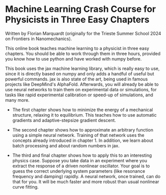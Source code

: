 # Machine Learning Crash Course for Physicists in Three Easy Chapters

Written by Florian Marquardt (originally for the Trieste Summer School 2024 on Frontiers in Nanomechanics).

This online book teaches machine learning to a physicist in three easy chapters. You should be able to work through them in three hours, provided you know how to use python and have worked with numpy before.

This book uses the jax machine learning library, which is really easy to use, since it is directly based on numpy and only adds a handful of useful but powerful commands. jax is also state of the art, being used in famous projects like DeepMind's AlphaFold. Afterwards, you will already be able to use neural networks to train them on experimental data or simulations, for tasks like rapid experimental calibration or speed-up of simulations, and many more.

- The first chapter shows how to minimize the energy of a mechanical structure, relaxing it to equilibrium. This teaches how to use automatic gradients and adaptive-stepsize gradient descent.

- The second chapter shows how to approximate an arbitrary function using a simple neural network. Training of that network uses the concepts already introduced in chapter 1. In addition, we learn about batch processing and about random numbers in jax.

- The third and final chapter shows how to apply this to an interesting physics case. Suppose you take data in an experiment where you extract the response of a driven nonlinear oscillator. Your goal is to guess the correct underlying system parameters (like resonance frequency and damping) rapidly. A neural network, once trained, can do that for you. It will be much faster and more robust than usual nonlinear curve fitting.

